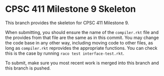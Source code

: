 # CPSC 411 Milestone 9 Skeleton
This branch provides the skeleton for CPSC 411 Milestone 9.

When submitting, you should ensure the name of the `compiler.rkt` file and the
provides from that file are the same as in this commit.
You may change the code base in any other way, including moving code to other
files, as long as `compiler.rkt` reprovides the appropriate functions.
You can check this is the case by running `raco test interface-test.rkt`.

To submit, make sure you most recent work is merged into this branch and this
branch is pushed.
